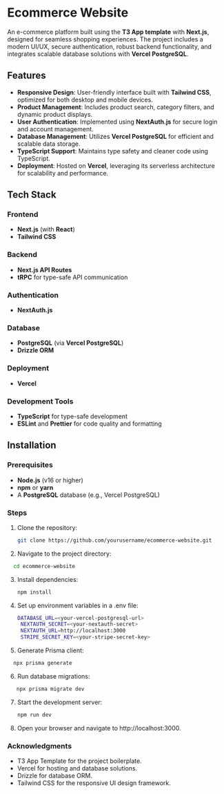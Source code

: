 # Ecommerce Website  

An e-commerce platform built using the **T3 App template** with **Next.js**, designed for seamless shopping experiences. The project includes a modern UI/UX, secure authentication, robust backend functionality, and integrates scalable database solutions with **Vercel PostgreSQL**.  

## Features  

- **Responsive Design**: User-friendly interface built with **Tailwind CSS**, optimized for both desktop and mobile devices.  
- **Product Management**: Includes product search, category filters, and dynamic product displays.  
- **User Authentication**: Implemented using **NextAuth.js** for secure login and account management.  
- **Database Management**: Utilizes **Vercel PostgreSQL** for efficient and scalable data storage.  
- **TypeScript Support**: Maintains type safety and cleaner code using TypeScript.  
- **Deployment**: Hosted on **Vercel**, leveraging its serverless architecture for scalability and performance.  

## Tech Stack  

### Frontend  
- **Next.js** (with **React**)  
- **Tailwind CSS**  

### Backend  
- **Next.js API Routes**  
- **tRPC** for type-safe API communication  

### Authentication  
- **NextAuth.js**  

### Database  
- **PostgreSQL** (via **Vercel PostgreSQL**)  
- **Drizzle ORM**  

### Deployment  
- **Vercel**  

### Development Tools  
- **TypeScript** for type-safe development  
- **ESLint** and **Prettier** for code quality and formatting  

## Installation  

### Prerequisites  
- **Node.js** (v16 or higher)  
- **npm** or **yarn**  
- A **PostgreSQL** database (e.g., Vercel PostgreSQL)  

### Steps  

1. Clone the repository:  
   ```bash  
   git clone https://github.com/yourusername/ecommerce-website.git
   ```
2. Navigate to the project directory:
 ```bash  
   cd ecommerce-website  
   ```

3. Install dependencies:  
   ```bash  
   npm install  
   ```

4. Set up environment variables in a .env file:
   ```bash  
   DATABASE_URL=<your-vercel-postgresql-url>  
    NEXTAUTH_SECRET=<your-nextauth-secret>  
    NEXTAUTH_URL=http://localhost:3000  
    STRIPE_SECRET_KEY=<your-stripe-secret-key>  
   ```
   
5. Generate Prisma client:
  ```bash
    npx prisma generate  
   ```

6. Run database migrations:
 ```bash
    npx prisma migrate dev
   ```

7. Start the development server:
    ```bash
    npm run dev
   ```

8. Open your browser and navigate to http://localhost:3000.

### Acknowledgments
- T3 App Template for the project boilerplate.
- Vercel for hosting and database solutions.
- Drizzle for database ORM.
- Tailwind CSS for the responsive UI design framework.
